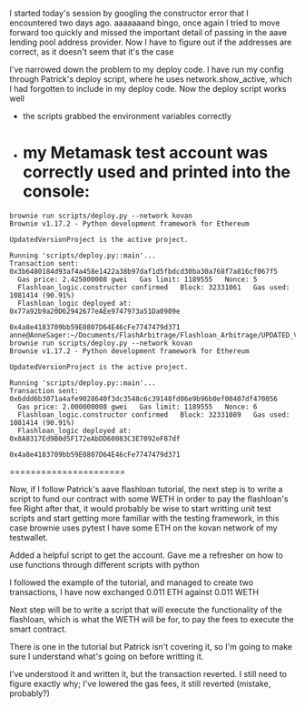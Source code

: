 I started today's session by googling the constructor error that I encountered two days ago.
aaaaaaand bingo, once again I tried to move forward too quickly and missed the important detail of passing in the aave lending pool address provider.
Now I have to figure out if the addresses are correct, as it doesn't seem that it's the case

I've narrowed down the problem to my deploy code. I have run my config through Patrick's deploy script, where he uses network.show_active, which I had forgotten to include in my deploy code.
Now the deploy script works well

- the scripts grabbed the environment variables correctly
- # my Metamask test account was correctly used and printed into the console:

```
brownie run scripts/deploy.py --network kovan
Brownie v1.17.2 - Python development framework for Ethereum

UpdatedVersionProject is the active project.

Running 'scripts/deploy.py::main'...
Transaction sent: 0x3b6480184d93af4a458e1422a38b97daf1d5fbdcd30ba30a768f7a816cf067f5
  Gas price: 2.425000008 gwei   Gas limit: 1189555   Nonce: 5
  Flashloan_logic.constructor confirmed   Block: 32331061   Gas used: 1081414 (90.91%)
  Flashloan_logic deployed at: 0x77a92b9a20D62942677eAEe9747973a51Da0909e

0x4a8e4183709bb59E0807D64E46cFe7747479d371
anne@AnneSager:~/Documents/FlashArbitrage/Flashloan_Arbitrage/UPDATED_VERSION$ brownie run scripts/deploy.py --network kovan
Brownie v1.17.2 - Python development framework for Ethereum

UpdatedVersionProject is the active project.

Running 'scripts/deploy.py::main'...
Transaction sent: 0x6ddd6b3071a4afe9028640f3dc3548c6c39148fd06e9b96b0ef00407df470056
  Gas price: 2.000000008 gwei   Gas limit: 1189555   Nonce: 6
  Flashloan_logic.constructor confirmed   Block: 32331089   Gas used: 1081414 (90.91%)
  Flashloan_logic deployed at: 0x8A8317Ed9B0d5F172eAbDD60083C3E7092eF87df

0x4a8e4183709bb59E0807D64E46cFe7747479d371
```

======================

Now, if I follow Patrick's aave flashloan tutorial, the next step is to write a script to fund our contract with some WETH in order to pay the flashloan's fee
Right after that, it would probably be wise to start writting unit test scripts and start getting more familiar with the testing framework, in this case brownie uses pytest
I have some ETH on the kovan network of my testwallet.

Added a helpful script to get the account. Gave me a refresher on how to use functions through different scripts with python

I followed the example of the tutorial, and managed to create two transactions, I have now exchanged 0.011 ETH against 0.011 WETH

Next step will be to write a script that will execute the functionality of the flashloan, which is what the WETH will be for, to pay the fees to execute the smart contract.

There is one in the tutorial but Patrick isn't covering it, so I'm going to make sure I understand what's going on before writting it.

I've understood it and written it, but the transaction reverted. I still need to figure exactly why; I've lowered the gas fees, it still reverted (mistake, probably?)